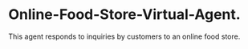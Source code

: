 # Online-Food-Store-Virtual-Agent.
This agent responds to inquiries by customers to an online food store.
